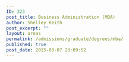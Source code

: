```yaml
---
ID: 323
post_title: Business Administration (MBA)
author: Shelley Keith
post_excerpt: ""
layout: areas
permalink: /admissions/graduate/degrees/mba/
published: true
post_date: 2015-08-07 23:09:52
---
```


<!-- Types Custom Fields: -->

<!-- End Types Custom Fields -->